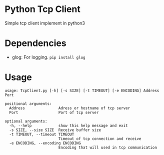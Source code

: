 # Python Tcp Client

Simple tcp client implement in python3

# Dependencies

- glog: For logging.  ```pip install glog```

# Usage

```shell
usage: TcpClient.py [-h] [-s SIZE] [-t TIMEOUT] [-e ENCODING] Address Port

positional arguments:
  Address               Adress or hostname of tcp server
  Port                  Port of tcp server

optional arguments:
  -h, --help            show this help message and exit
  -s SIZE, --size SIZE  Receive buffer size
  -t TIMEOUT, --timeout TIMEOUT
                        Timeout of tcp connection and receive
  -e ENCODING, --encoding ENCODING
                        Encoding that will used in tcp communication
```

